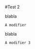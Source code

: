 #Test 2

blabla

<!-- TagMD tag1 ../ref.txt  !-->
```
A modifier
```

blabla

<!-- TagMD tag3 ../ref.txt  !-->
```
A modifier 3
```
